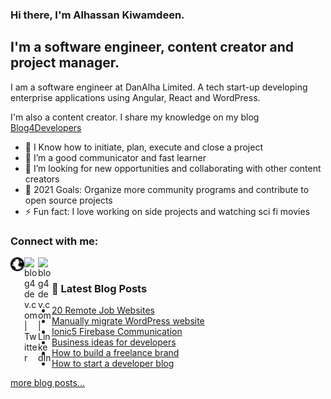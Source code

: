 ### Hi there, I'm Alhassan Kiwamdeen.

## I'm a software engineer, content creator and project manager.

I am a software engineer at DanAlha Limited. A tech start-up developing enterprise applications 
using Angular, React and WordPress.

I'm also a content creator. I share my knowledge on my blog [Blog4Developers](https://www.blog4dev.com/)


- 🔭 I Know how to initiate, plan, execute and close a project
- 🌱 I’m a good communicator and fast learner 
- 👯 I’m looking for new opportunities and collaborating with other content creators
- 🥅 2021 Goals: Organize more community programs and contribute to open source projects
- ⚡ Fun fact: I love working on side projects and watching sci fi movies

### Connect with me:

[<img align="left" alt="blog4dev.com" width="22px" src="https://raw.githubusercontent.com/iconic/open-iconic/master/svg/globe.svg" />](https://www.blog4dev.com/)
[<img align="left" alt="blog4dev.com | Twitter" width="22px" src="https://cdn.jsdelivr.net/npm/simple-icons@v3/icons/twitter.svg" />](https://twitter.com/akiwams)
[<img align="left" alt="blog4dev.com | LinkedIn" width="22px" src="https://cdn.jsdelivr.net/npm/simple-icons@v3/icons/linkedin.svg" />](https://www.linkedin.com/in/alhassan-kiwamdeen-56a144102/)
<br />

### 📕 Latest Blog Posts

- [20 Remote Job Websites](https://www.blog4dev.com/remote-jobs/)
- [Manually migrate WordPress website](https://www.blog4dev.com/wordpress-migration/)
- [Ionic5 Firebase Communication](https://www.blog4dev.com/ionic-firebase-communication//)
- [Business ideas for developers](https://www.blog4dev.com/business-ideas/)
- [How to build a freelance brand](https://www.blog4dev.com/how-to-build-a-freelance-brand/)
- [How to start a developer blog](https://www.blog4dev.com/create-a-blog-with-wordpress/)         

[more blog posts...](https://www.blog4dev.com/)
